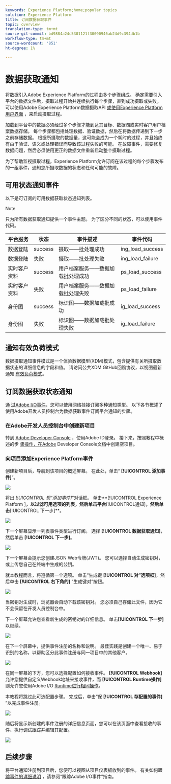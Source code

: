 ```yaml
---
keywords: Experience Platform;home;popular topics
solution: Experience Platform
title: 订阅数据获取事件
topic: overview
translation-type: tm+mt
source-git-commit: bd9884a24c5301121f30090946ab24d9c394db1b
workflow-type: tm+mt
source-wordcount: '851'
ht-degree: 1%

---
```



# 数据获取通知

将数据引入Adobe Experience Platform的过程由多个步骤组成。 确定需要引入平台的数据文件后，摄取过程开始并连续执行每个步骤，直到成功摄取或失败。 可以使用Adobe Experience Platform数据摄取API [或使用Experience Platform用户界面](https://www.adobe.io/apis/experienceplatform/home/api-reference.html#!acpdr/swagger-specs/ingest-api.yaml) ，来启动摄取过程。

加载到平台中的数据必须经过多个步骤才能到达其目标、数据湖或实时客户用户档案数据存储。 每个步骤都包括处理数据、验证数据，然后在将数据传递到下一步之前存储数据。 根据所摄取的数据量，这可能会成为一个耗时的过程，并且始终有由于验证、语义或处理错误而导致该过程失败的可能。 在故障事件，需要修复数据问题，然后必须使用更正的数据文件重新启动整个摄取过程。

为了帮助监视摄取过程，Experience Platform允许订阅在该过程的每个步骤发布的一组事件，通知您所摄取数据的状态和任何可能的故障。

## 可用状态通知事件

以下是可订阅的可用数据获取状态通知列表。

>[!NOTE]
>
>只为所有数据获取通知提供一个事件主题。 为了区分不同的状态，可以使用事件代码。

| 平台服务 | 状态 | 事件描述 | 事件代码 |
| ---------------- | ------ | ----------------- | ---------- |
| 数据登陆 | success | 摄取——批处理成功 | ing_load_success |
| 数据登陆 | 失败 | 摄取——批处理失败 | ing_load_failure |
| 实时客户资料 | success | 用户档案服务——数据加载批处理成功 | ps_load_success |
| 实时客户资料 | 失败 | 用户档案服务——数据加载批处理失败 | ps_load_failure |
| 身份图 | success | 标识图——数据加载批成功 | ig_load_success |
| 身份图 | 失败 | 标识图——数据加载批处理失败 | ig_load_failure |

## 通知有效负荷模式

数据摄取通知事件模式是一个体验数据模型(XDM)模式，包含提供有关所摄取数据状态的详细信息的字段和值。 请访问公共XDM GitHub回购协议，以视图最新通知 [有效负荷模式](https://github.com/adobe/xdm/blob/master/schemas/common/notifications/ingestion.schema.json)。

## 订阅数据获取状态通知

通 [过Adobe I/O事件](https://www.adobe.io/apis/experienceplatform/events.html)，您可以使用网络挂接订阅多种通知类型。 以下各节概述了使用Adobe开发人员控制台为数据获取事件订阅平台通知的步骤。

### 在Adobe开发人员控制台中创建新项目

转到 [Adobe Developer Console](https://www.adobe.com/go/devs_console_ui) ，使用Adobe ID登录。 接下来，按照教程中概述的步 [骤操作，在Adobe](https://www.adobe.io/apis/experienceplatform/console/docs.html#!AdobeDocs/adobeio-console/master/projects-empty.md) Developer Console文档中创建空项目。

### 向项目添加Experience Platform事件

创建新项目后，导航到该项目的概述屏幕。 在此处，单击“ **[!UICONTROL 添加事件]**”。

![](../images/quality/subscribe-events/add-event-button.png)

将出 _[!UICONTROL 现“添加事件]_”对话框。 单击**[!UICONTROL  Experience Platform ]**，以过滤可用选项的列表，然后单击平台**[!UICONTROL &#x200B;通知&#x200B;]**，然后单击**[!UICONTROL &#x200B;下一步&#x200B;]**。

![](../images/quality/subscribe-events/select-platform-events.png)

下一个屏幕显示一列表事件类型进行订阅。 选择 **[!UICONTROL 数据获取通知]**，然后单击 **[!UICONTROL 下一步]**。

![](../images/quality/subscribe-events/choose-event-subscriptions.png)

下一个屏幕会提示您创建JSON Web令牌(JWT)。 您可以选择自动生成密钥对，或上传您自己在终端中生成的公钥。

就本教程而言，将遵循第一个选项。 单击“生成键 **[!UICONTROL 对”选项框]**，然后单击 **[!UICONTROL 右下角的]** “生成键对”按钮。

![](../images/quality/subscribe-events/generate-keypair.png)

当密钥对生成时，浏览器会自动下载该密钥对。 您必须自己存储此文件，因为它不会保留在开发人员控制台中。

下一个屏幕允许您查看新生成的密钥对的详细信息。 单击&#x200B;**[!UICONTROL 下一步]**&#x200B;以继续。

![](../images/quality/subscribe-events/keypair-generated.png)

在下一个屏幕中，提供事件注册的名称和说明。 最佳实践是创建一个唯一、易于识别的名称，以帮助区分此事件注册与同一项目中的其他客户。

![](../images/quality/subscribe-events/registration-details.png)

在同一屏幕的下方，您可以选择配置如何接收事件。 **[!UICONTROL Webhook]** 允许您提供自定义Webhook地址来接收事件，而 **[!UICONTROL Runtime操作]** 则允许您使用Adobe I/O [Runtime进行相同操作](https://www.adobe.io/apis/experienceplatform/runtime/docs.html)。

本教程将跳过此可选配置步骤。 完成后，单击“保 **[!UICONTROL 存配置的事件]** ”以完成事件注册。

![](../images/quality/subscribe-events/receive-events.png)

随后将显示新创建的事件注册的详细信息页面，您可以在该页面中查看接收的事件、执行调试跟踪并编辑其配置。

![](../images/quality/subscribe-events/registration-complete.png)

## 后续步骤

将平台通知注册到项目后，您便可以视图从项目仪表板收到的事件。 有关如何跟 [踪事件的详细说明](https://www.adobe.io/apis/experienceplatform/events/docs.html#!adobedocs/adobeio-events/master/support/tracing.md) ，请参阅“跟踪Adobe I/O事件”指南。

